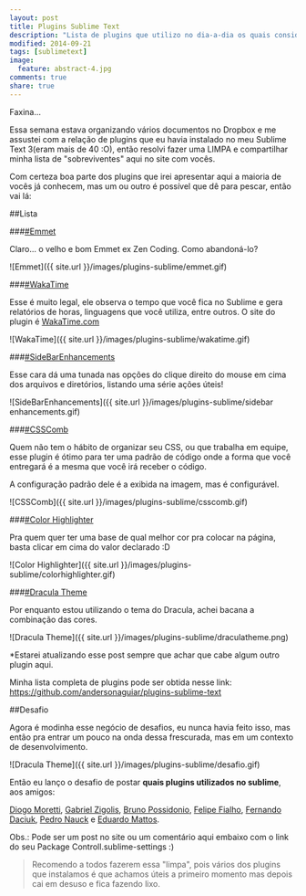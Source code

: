 ```yaml
---
layout: post
title: Plugins Sublime Text
description: "Lista de plugins que utilizo no dia-a-dia os quais considero muito úteis para desenvolvedores."
modified: 2014-09-21
tags: [sublimetext]
image:
  feature: abstract-4.jpg
comments: true
share: true
---
```


Faxina...

Essa semana estava organizando vários documentos no Dropbox e me assustei com a relação de plugins que eu havia instalado no meu Sublime Text 3(eram mais de 40 :O), então resolvi fazer uma LIMPA e compartilhar minha lista de "sobreviventes" aqui no site com vocês. 

Com certeza boa parte dos plugins que irei apresentar aqui a maioria de vocês já conhecem, mas um ou outro é possível que dê para pescar, então vai lá:


##Lista

###[\#Emmet](https://sublime.wbond.net/packages/Emmet)

Claro... o velho e bom Emmet ex Zen Coding. Como abandoná-lo?

![Emmet]({{ site.url }}/images/plugins-sublime/emmet.gif)

###[\#WakaTime](https://sublime.wbond.net/packages/WakaTime)

Esse é muito legal, ele observa o tempo que você fica no Sublime e gera relatórios de horas, linguagens 
que você utiliza, entre outros. O site do plugin é [WakaTime.com](https://wakatime.com/)

![WakaTime]({{ site.url }}/images/plugins-sublime/wakatime.gif)

###[\#Side​Bar​Enhancements](https://sublime.wbond.net/packages/SideBarEnhancements)

Esse cara dá uma tunada nas opções do clique direito do mouse em cima dos arquivos e diretórios, 
listando uma série ações úteis!

![Side​Bar​Enhancements]({{ site.url }}/images/plugins-sublime/side​bar​enhancements.gif)

###[\#CSSComb](https://sublime.wbond.net/packages/CSScomb)

Quem não tem o hábito de organizar seu CSS, ou que trabalha em equipe, esse plugin é ótimo para 
ter uma padrão de código onde a forma que você entregará é a mesma que você irá receber o código.

A configuração padrão dele é a exibida na imagem, mas é configurável.

![CSSComb]({{ site.url }}/images/plugins-sublime/csscomb.gif)

###[\#Color Highlighter](https://sublime.wbond.net/packages/Color%20Highlighter)

Pra quem quer ter uma base de qual melhor cor pra colocar na página, basta clicar em cima do valor
declarado :D

![Color Highlighter]({{ site.url }}/images/plugins-sublime/colorhighlighter.gif)

###[\#Dracula Theme](https://sublime.wbond.net/packages/Dracula%20Color%20Scheme)

Por enquanto estou utilizando o tema do Dracula, achei bacana a combinação das cores.

![Dracula Theme]({{ site.url }}/images/plugins-sublime/draculatheme.png)


*Estarei atualizando esse post sempre que achar que cabe algum outro plugin aqui.

Minha lista completa de plugins pode ser obtida nesse link: 
<https://github.com/andersonaguiar/plugins-sublime-text>


##Desafio

Agora é modinha esse negócio de desafios, eu nunca havia feito isso, mas então pra entrar um pouco 
na onda dessa frescurada, mas em um contexto de desenvolvimento.

![Dracula Theme]({{ site.url }}/images/plugins-sublime/desafio.gif)

Então eu lanço o desafio de postar **quais 
plugins utilizados no sublime**, aos amigos: 

[Diogo Moretti](http://diogo.nu/), 
[Gabriel Zigolis](http://www.zigolis.com.br/), [Bruno Possidonio](https://twitter.com/pssdn),
[Felipe Fialho](http://www.felipefialho.com/), [Fernando Daciuk](http://da2k.com.br/), 
[Pedro Nauck](http://pedronauck.com/) e [Eduardo Mattos](http://eduardomatos.me/). 

Obs.: Pode ser um post no site ou um comentário aqui embaixo com o link do seu 
Package Controll.sublime-settings :)


> Recomendo a todos fazerem essa "limpa", pois vários dos plugins que instalamos é que achamos 
úteis a primeiro momento mas depois cai em desuso e fica fazendo lixo.




